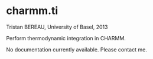 charmm.ti
=========
Tristan BEREAU, University of Basel, 2013

Perform thermodynamic integration in CHARMM.

No documentation currently available. Please contact me.
